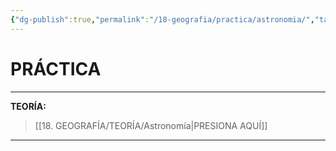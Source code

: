 ```yaml
---
{"dg-publish":true,"permalink":"/18-geografia/practica/astronomia/","tags":["Geografía","Práctica","UNSA"]}
---
```


# PRÁCTICA
---
**TEORÍA:** 
>[[18. GEOGRAFÍA/TEORÍA/Astronomía\|PRESIONA AQUÍ]]

---
